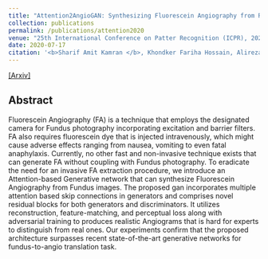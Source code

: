 ```yaml
---
title: "Attention2AngioGAN: Synthesizing Fluorescein Angiography from Retinal Fundus Images using Generative Adversarial Networks"
collection: publications
permalink: /publications/attention2020
venue: "25th International Conference on Patter Recognition (ICPR), 2020"
date: 2020-07-17
citation: '<b>Sharif Amit Kamran </b>, Khondker Fariha Hossain, Alireza Tavakkoli, Stewart Lee Zuckerbrod.'
---
```

[[Arxiv]](https://arxiv.org/abs/2007.09191)

## Abstract
Fluorescein Angiography (FA) is a technique that employs the designated camera for Fundus photography incorporating excitation and barrier filters. FA also requires fluorescein dye that is injected intravenously, which might cause adverse effects ranging from nausea, vomiting to even fatal anaphylaxis. Currently, no other fast and non-invasive technique exists that can generate FA without coupling with Fundus photography. To eradicate the need for an invasive FA extraction procedure, we introduce an Attention-based Generative network that can synthesize Fluorescein Angiography from Fundus images. The proposed gan incorporates multiple attention based skip connections in generators and comprises novel residual blocks for both generators and discriminators. It utilizes reconstruction, feature-matching, and perceptual loss along with adversarial training to produces realistic Angiograms that is hard for experts to distinguish from real ones. Our experiments confirm that the proposed architecture surpasses recent state-of-the-art generative networks for fundus-to-angio translation task.